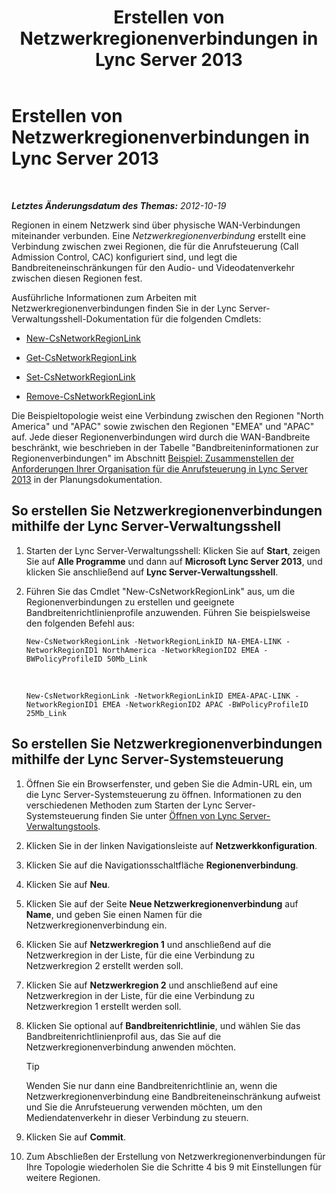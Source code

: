 ﻿---
title: Erstellen von Netzwerkregionenverbindungen in Lync Server 2013
TOCTitle: Erstellen von Netzwerkregionenverbindungen in Lync Server 2013
ms:assetid: f8163910-8935-475d-88a2-3aa44feb9dbe
ms:mtpsurl: https://technet.microsoft.com/de-de/library/Gg413047(v=OCS.15)
ms:contentKeyID: 49295949
ms.date: 05/19/2016
mtps_version: v=OCS.15
ms.translationtype: HT
---

# Erstellen von Netzwerkregionenverbindungen in Lync Server 2013

 

_**Letztes Änderungsdatum des Themas:** 2012-10-19_

Regionen in einem Netzwerk sind über physische WAN-Verbindungen miteinander verbunden. Eine *Netzwerkregionenverbindung* erstellt eine Verbindung zwischen zwei Regionen, die für die Anrufsteuerung (Call Admission Control, CAC) konfiguriert sind, und legt die Bandbreiteneinschränkungen für den Audio- und Videodatenverkehr zwischen diesen Regionen fest.

Ausführliche Informationen zum Arbeiten mit Netzwerkregionenverbindungen finden Sie in der Lync Server-Verwaltungsshell-Dokumentation für die folgenden Cmdlets:

  - [New-CsNetworkRegionLink](https://docs.microsoft.com/en-us/powershell/module/skype/New-CsNetworkRegionLink)

  - [Get-CsNetworkRegionLink](get-csnetworkregionlink.md)

  - [Set-CsNetworkRegionLink](set-csnetworkregionlink.md)

  - [Remove-CsNetworkRegionLink](remove-csnetworkregionlink.md)

Die Beispieltopologie weist eine Verbindung zwischen den Regionen "North America" und "APAC" sowie zwischen den Regionen "EMEA" und "APAC" auf. Jede dieser Regionenverbindungen wird durch die WAN-Bandbreite beschränkt, wie beschrieben in der Tabelle "Bandbreiteninformationen zur Regionenverbindungen" im Abschnitt [Beispiel: Zusammenstellen der Anforderungen Ihrer Organisation für die Anrufsteuerung in Lync Server 2013](lync-server-2013-example-of-gathering-your-requirements-for-call-admission-control.md) in der Planungsdokumentation.

## So erstellen Sie Netzwerkregionenverbindungen mithilfe der Lync Server-Verwaltungsshell

1.  Starten der Lync Server-Verwaltungsshell: Klicken Sie auf **Start**, zeigen Sie auf **Alle Programme** und dann auf **Microsoft Lync Server 2013**, und klicken Sie anschließend auf **Lync Server-Verwaltungsshell**.

2.  Führen Sie das Cmdlet "New-CsNetworkRegionLink" aus, um die Regionenverbindungen zu erstellen und geeignete Bandbreitenrichtlinienprofile anzuwenden. Führen Sie beispielsweise den folgenden Befehl aus:
    
        New-CsNetworkRegionLink -NetworkRegionLinkID NA-EMEA-LINK -NetworkRegionID1 NorthAmerica -NetworkRegionID2 EMEA -BWPolicyProfileID 50Mb_Link

       &nbsp;
    
        New-CsNetworkRegionLink -NetworkRegionLinkID EMEA-APAC-LINK -NetworkRegionID1 EMEA -NetworkRegionID2 APAC -BWPolicyProfileID 25Mb_Link

## So erstellen Sie Netzwerkregionenverbindungen mithilfe der Lync Server-Systemsteuerung

1.  Öffnen Sie ein Browserfenster, und geben Sie die Admin-URL ein, um die Lync Server-Systemsteuerung zu öffnen. Informationen zu den verschiedenen Methoden zum Starten der Lync Server-Systemsteuerung finden Sie unter [Öffnen von Lync Server-Verwaltungstools](lync-server-2013-open-lync-server-administrative-tools.md).

2.  Klicken Sie in der linken Navigationsleiste auf **Netzwerkkonfiguration**.

3.  Klicken Sie auf die Navigationsschaltfläche **Regionenverbindung**.

4.  Klicken Sie auf **Neu**.

5.  Klicken Sie auf der Seite **Neue Netzwerkregionenverbindung** auf **Name**, und geben Sie einen Namen für die Netzwerkregionenverbindung ein.

6.  Klicken Sie auf **Netzwerkregion 1** und anschließend auf die Netzwerkregion in der Liste, für die eine Verbindung zu Netzwerkregion 2 erstellt werden soll.

7.  Klicken Sie auf **Netzwerkregion 2** und anschließend auf eine Netzwerkregion in der Liste, für die eine Verbindung zu Netzwerkregion 1 erstellt werden soll.

8.  Klicken Sie optional auf **Bandbreitenrichtlinie**, und wählen Sie das Bandbreitenrichtlinienprofil aus, das Sie auf die Netzwerkregionenverbindung anwenden möchten.
    

    > [!TIP]
    > Wenden Sie nur dann eine Bandbreitenrichtlinie an, wenn die Netzwerkregionenverbindung eine Bandbreiteneinschränkung aufweist und Sie die Anrufsteuerung verwenden möchten, um den Mediendatenverkehr in dieser Verbindung zu steuern.



9.  Klicken Sie auf **Commit**.

10. Zum Abschließen der Erstellung von Netzwerkregionenverbindungen für Ihre Topologie wiederholen Sie die Schritte 4 bis 9 mit Einstellungen für weitere Regionen.

